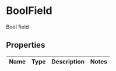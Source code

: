 

# BoolField

Bool field
## Properties

Name | Type | Description | Notes
------------ | ------------- | ------------- | -------------



